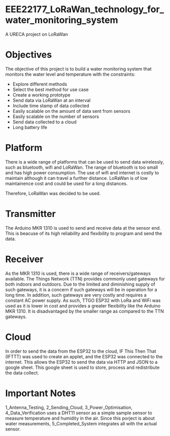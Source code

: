 # EEE22177_LoRaWan_technology_for_water_monitoring_system
 A URECA project on LoRaWan

# Objectives
The objective of this project is to build a water monitoring system that monitors the water level and temperature with the constraints:
 - Explore different methods
 - Select the best method for use case
 - Create a working prototype
 - Send data via LoRaWan at an interval
 - Include time stamp of data collected
 - Easily scalable on the amount of data sent from sensors
 - Easily scalable on the number of sensors
 - Send data collected to a cloud
 - Long battery life

# Platform
There is a wide range of platforms that can be used to send data wirelessly, such as bluetooth, wifi and LoRaWan. 
The range of bluetooth is too small and has high power consumption.
The use of wifi and internet is costly to maintain although it can travel a further distance.
LoRaWan is of low maintainence cost and could be used for a long distances.

Therefore, LoRaWan was decided to be used.

# Transmitter
The Arduino MKR 1310 is used to send and receive data at the sensor end. This is beacuse of its high reliability and flexibility to program and send the data. 

# Receiver
As the MKR 1310 is used, there is a wide range of receivers/gateways available. The Things Network (TTN) provides commonly used gateways for both indoors and outdoors. Due to the limited and diminishing supply of such gateways, it is a concern if such gateways will be in operation for a long time. In addition, such gateways are very costly and requires a constant AC power supply.
As such, TTGO ESP32 with LoRa and WiFi was used as it is lower in cost and provides a greater flexibility like the Arduino MKR 1310. It is disadvantaged by the smaller range as compared to the TTN gateways.

# Cloud
In order to send the data from the ESP32 to the cloud, IF This Then That (IFTTT) was used to create an applet, and the ESP32 was connected to the internet. This allows the ESP32 to send the data via HTTP and JSON to a google sheet. This google sheet is used to store, process and redistribute the data collect.

# Important Notes
1_Antenna_Testing, 2_Sending_Cloud, 3_Power_Optimisation, 4_Data_Verification uses a DHT11 sensor as a simple sample sensor to measure temperature and humidity in the air. Since this porject is about water measurements, 5_Completed_System integrates all with the actual sensor.